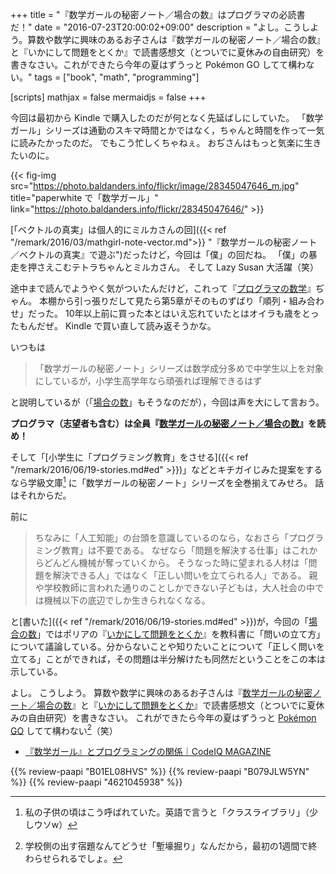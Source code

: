 +++
title = "『数学ガールの秘密ノート／場合の数』はプログラマの必読書だ！"
date = "2016-07-23T20:00:02+09:00"
description = "よし。こうしよう。算数や数学に興味のあるお子さんは『数学ガールの秘密ノート／場合の数』と『いかにして問題をとくか』で読書感想文（とついでに夏休みの自由研究）を書きなさい。これができたら今年の夏はずうっと Pokémon GO してて構わない。"
tags = ["book", "math", "programming"]

[scripts]
  mathjax = false
  mermaidjs = false
+++

今回は最初から Kindle で購入したのだが何となく先延ばしにしていた。
「数学ガール」シリーズは通勤のスキマ時間とかではなく，ちゃんと時間を作って一気に読みたかったのだ。
でもこう忙しくちゃねぇ。
おぢさんはもっと気楽に生きたいのに。

{{< fig-img src="https://photo.baldanders.info/flickr/image/28345047646_m.jpg" title="paperwhite で「数学ガール」" link="https://photo.baldanders.info/flickr/28345047646/" >}}

[「ベクトルの真実」は個人的にミルカさんの回]({{< ref "/remark/2016/03/mathgirl-note-vector.md">}} "『数学ガールの秘密ノート／ベクトルの真実』で遊ぶ")だったけど，今回は「僕」の回だね。
「僕」の暴走を押さえこむテトラちゃんとミルカさん。
そして Lazy Susan 大活躍（笑）

途中まで読んでようやく気がついたんだけど，これって『[プログラマの数学](https://www.amazon.co.jp/exec/obidos/ASIN/B00H372H40/baldandersinf-22/ "Amazon.co.jp: プログラマの数学 電子書籍: 結城 浩: Kindleストア")』ぢゃん。
本棚から引っ張りだして見たら第5章がそのものずばり「順列・組み合わせ」だった。
10年以上前に買った本とはいえ忘れていたとはオイラも歳をとったもんだぜ。
Kindle で買い直して読み返そうかな。

いつもは

>  「数学ガールの秘密ノート」シリーズは数学成分多めで中学生以上を対象にしているが，小学生高学年なら頑張れば理解できるはず

と説明しているが（「[場合の数]」もそうなのだが），今回は声を大にして言おう。

**プログラマ（志望者も含む）は全員『[数学ガールの秘密ノート／場合の数]』を読め！**

そして「[小学生に「プログラミング教育」をさせる]({{< ref "/remark/2016/06/19-stories.md#ed" >}})」などとキチガイじみた提案をするなら学級文庫[^cl] に「数学ガールの秘密ノート」シリーズを全巻揃えてみせろ。
話はそれからだ。

[^cl]: 私の子供の頃はこう呼ばれていた。英語で言うと「クラスライブラリ」（少しウソw）

前に

> ちなみに「人工知能」の台頭を意識しているのなら，なおさら「プログラミング教育」は不要である。 なぜなら「問題を解決する仕事」はこれからどんどん機械が奪っていくから。 そうなった時に望まれる人材は「問題を解決できる人」ではなく「正しい問いを立てられる人」である。 親や学校教師に言われた通りのことしかできない子どもは，大人社会の中では機械以下の底辺でしか生きられなくなる。

と[書いた]({{< ref "/remark/2016/06/19-stories.md#ed" >}})が，今回の「[場合の数]」ではポリアの『[いかにして問題をとくか]』を教科書に「問いの立て方」について議論している。分からないことや知りたいことについて「正しく問いを立てる」ことができれば，その問題は半分解けたも同然だということをこの本は示している。

よし。
こうしよう。
算数や数学に興味のあるお子さんは『[数学ガールの秘密ノート／場合の数]』と『[いかにして問題をとくか]』で読書感想文（とついでに夏休みの自由研究）を書きなさい。
これができたら今年の夏はずうっと [Pokémon GO] してて構わない[^g]（笑）

[^g]: 学校側の出す宿題なんてどうせ「塹壕掘り」なんだから，最初の1週間で終わらせられるでしょ。

- [『数学ガール』とプログラミングの関係｜CodeIQ MAGAZINE](https://codeiq.jp/magazine/2015/12/34755/)

[場合の数]: https://www.amazon.co.jp/exec/obidos/ASIN/B01EL08HVS/baldandersinf-22/ "Amazon.co.jp: 数学ガールの秘密ノート／場合の数 電子書籍: 結城 浩: Kindleストア"
[数学ガールの秘密ノート／場合の数]: https://www.amazon.co.jp/exec/obidos/ASIN/B01EL08HVS/baldandersinf-22/ "Amazon.co.jp: 数学ガールの秘密ノート／場合の数 電子書籍: 結城 浩: Kindleストア"
[いかにして問題をとくか]: https://www.amazon.co.jp/exec/obidos/ASIN/4621045938/baldandersinf-22/ "いかにして問題をとくか : G. ポリア, G. Polya, 柿内 賢信 : 本 : Amazon"
[Pokémon GO]: http://www.pokemongo.jp/ "『Pokémon GO』公式サイト"

{{% review-paapi "B01EL08HVS" %}} <!-- 数学ガールの秘密ノート／場合の数 -->
{{% review-paapi "B079JLW5YN" %}} <!-- プログラマの数学 第2版 -->
{{% review-paapi "4621045938" %}} <!-- いかにして問題をとくか -->
